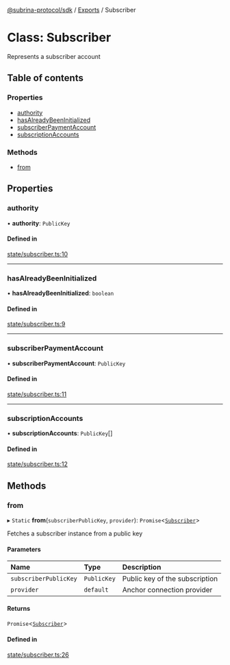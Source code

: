 [@subrina-protocol/sdk](../README.md) / [Exports](../modules.md) / Subscriber

# Class: Subscriber

Represents a subscriber account

## Table of contents

### Properties

- [authority](Subscriber.md#authority)
- [hasAlreadyBeenInitialized](Subscriber.md#hasalreadybeeninitialized)
- [subscriberPaymentAccount](Subscriber.md#subscriberpaymentaccount)
- [subscriptionAccounts](Subscriber.md#subscriptionaccounts)

### Methods

- [from](Subscriber.md#from)

## Properties

### authority

• **authority**: `PublicKey`

#### Defined in

[state/subscriber.ts:10](https://github.com/subrina-protocol/subrina-sdk/blob/9b2be85/src/state/subscriber.ts#L10)

___

### hasAlreadyBeenInitialized

• **hasAlreadyBeenInitialized**: `boolean`

#### Defined in

[state/subscriber.ts:9](https://github.com/subrina-protocol/subrina-sdk/blob/9b2be85/src/state/subscriber.ts#L9)

___

### subscriberPaymentAccount

• **subscriberPaymentAccount**: `PublicKey`

#### Defined in

[state/subscriber.ts:11](https://github.com/subrina-protocol/subrina-sdk/blob/9b2be85/src/state/subscriber.ts#L11)

___

### subscriptionAccounts

• **subscriptionAccounts**: `PublicKey`[]

#### Defined in

[state/subscriber.ts:12](https://github.com/subrina-protocol/subrina-sdk/blob/9b2be85/src/state/subscriber.ts#L12)

## Methods

### from

▸ `Static` **from**(`subscriberPublicKey`, `provider`): `Promise`<[`Subscriber`](Subscriber.md)\>

Fetches a subscriber instance from a public key

#### Parameters

| Name | Type | Description |
| :------ | :------ | :------ |
| `subscriberPublicKey` | `PublicKey` | Public key of the subscription |
| `provider` | `default` | Anchor connection provider |

#### Returns

`Promise`<[`Subscriber`](Subscriber.md)\>

#### Defined in

[state/subscriber.ts:26](https://github.com/subrina-protocol/subrina-sdk/blob/9b2be85/src/state/subscriber.ts#L26)
